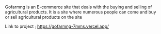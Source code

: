Gofarmng is an E-commerce site that deals with the buying and selling of agricultural products. It is a site where numerous people can come and buy or sell agricultural products on the site


Link to project ; https://gofarmng-7mms.vercel.app/
